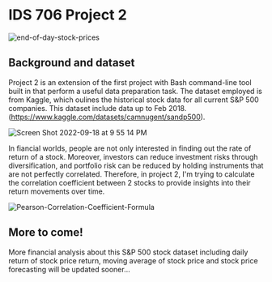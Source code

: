 # IDS 706 Project 2
![end-of-day-stock-prices](https://user-images.githubusercontent.com/112578566/190939521-3c378ec8-3edc-4d57-b429-952fda1f2058.png)

## Background and dataset
Project 2 is an extension of the first project with Bash command-line tool built in that perform a useful data preparation task. The dataset employed is from Kaggle, which oulines the historical stock data for all current S&P 500 companies. This dataset include data up to Feb 2018. (https://www.kaggle.com/datasets/camnugent/sandp500).

![Screen Shot 2022-09-18 at 9 55 14 PM](https://user-images.githubusercontent.com/112578566/190938739-5d262833-ba02-47ca-b60b-1d3cdf8e92ee.png)


In fiancial worlds, people are not only interested in finding out the rate of return of a stock. Moreover, investors can reduce investment risks through diversification, and portfolio risk can be reduced by holding instruments that are not perfectly correlated. Therefore, in project 2, I'm trying to calculate the correlation coefficient between 2 stocks to provide insights into their return movements over time.  

![Pearson-Correlation-Coefficient-Formula](https://user-images.githubusercontent.com/112578566/194787952-5e2cf6bd-697b-4622-b384-60a7e080060e.jpeg)




## More to come!
More financial analysis about this S&P 500 stock dataset including daily return of stock price return, moving average of stock price and stock price forecasting will be updated sooner...
